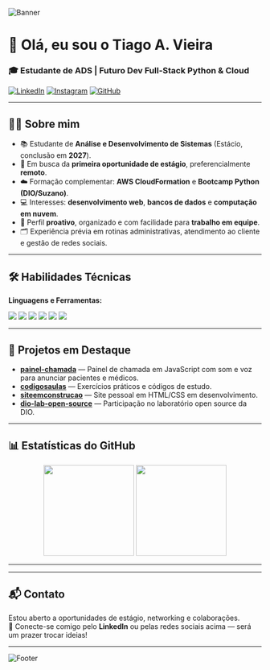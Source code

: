 <!-- Banner -->
![Banner](https://capsule-render.vercel.app/api?type=waving&color=0:6a11cb,100:2575fc&height=200&section=header&text=Tiago%20A.%20Vieira&fontSize=40&fontColor=fff&animation=fadeIn&fontAlignY=35)

# 👋 Olá, eu sou o Tiago A. Vieira  

### 🎓 Estudante de ADS | Futuro Dev Full-Stack Python & Cloud

[![LinkedIn](https://img.shields.io/badge/LinkedIn-Tiago%20Vieira-blue?logo=linkedin)](https://www.linkedin.com/in/tiago-alexander-vieira-4aa986314)
[![Instagram](https://img.shields.io/badge/Instagram-@tiagovieirat-purple?logo=instagram)](https://www.instagram.com/tiagovieirat)
[![GitHub](https://img.shields.io/badge/GitHub-thyago3-black?logo=github)](https://github.com/thyago3)

---

## 🧑‍💻 Sobre mim
- 📚 Estudante de **Análise e Desenvolvimento de Sistemas** (Estácio, conclusão em **2027**).
- 💼 Em busca da **primeira oportunidade de estágio**, preferencialmente **remoto**.
- ☁️ Formação complementar: **AWS CloudFormation** e **Bootcamp Python (DIO/Suzano)**.
- 💻 Interesses: **desenvolvimento web**, **bancos de dados** e **computação em nuvem**.
- 🤝 Perfil **proativo**, organizado e com facilidade para **trabalho em equipe**.
- 🗂 Experiência prévia em rotinas administrativas, atendimento ao cliente e gestão de redes sociais.

---

## 🛠 Habilidades Técnicas

**Linguagens e Ferramentas:**
<p align="left">
  <img src="https://img.shields.io/badge/Python-3776AB?style=for-the-badge&logo=python&logoColor=white"/>
  <img src="https://img.shields.io/badge/JavaScript-F7DF1E?style=for-the-badge&logo=javascript&logoColor=black"/>
  <img src="https://img.shields.io/badge/HTML5-E34F26?style=for-the-badge&logo=html5&logoColor=white"/>
  <img src="https://img.shields.io/badge/CSS3-1572B6?style=for-the-badge&logo=css3&logoColor=white"/>
  <img src="https://img.shields.io/badge/PostgreSQL-316192?style=for-the-badge&logo=postgresql&logoColor=white"/>
  <img src="https://img.shields.io/badge/AWS-232F3E?style=for-the-badge&logo=amazon-aws&logoColor=white"/>
</p>

---

## 🚀 Projetos em Destaque
- **[painel-chamada](https://github.com/thyago3/painel-chamada)** — Painel de chamada em JavaScript com som e voz para anunciar pacientes e médicos.
- **[codigosaulas](https://github.com/thyago3/codigosaulas)** — Exercícios práticos e códigos de estudo.
- **[siteemconstrucao](https://github.com/thyago3/siteemconstrucao)** — Site pessoal em HTML/CSS em desenvolvimento.
- **[dio-lab-open-source](https://github.com/thyago3/dio-lab-open-source)** — Participação no laboratório open source da DIO.

---

## 📊 Estatísticas do GitHub
<div align="center">
  <img height="180em" src="https://github-readme-stats.vercel.app/api?username=thyago3&show_icons=true&theme=tokyonight&count_private=true"/>
  <img height="180em" src="https://github-readme-stats.vercel.app/api/top-langs/?username=thyago3&layout=compact&theme=tokyonight"/>
</div>

---



---

## 📬 Contato
Estou aberto a oportunidades de estágio, networking e colaborações.  
📩 Conecte-se comigo pelo **LinkedIn** ou pelas redes sociais acima — será um prazer trocar ideias!

---

<!-- Rodapé animado -->
![Footer](https://capsule-render.vercel.app/api?type=waving&color=0:6a11cb,100:2575fc&height=100&section=footer)


